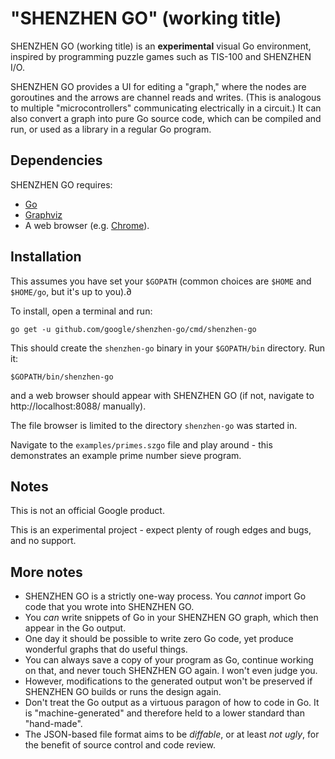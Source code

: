 # "SHENZHEN GO" (working title)

SHENZHEN GO (working title) is an **experimental** visual Go environment, 
inspired by programming puzzle games such as TIS-100 and SHENZHEN I/O.

SHENZHEN GO provides a UI for editing a "graph," where the nodes are 
goroutines and the arrows are channel reads and writes. (This is analogous
to multiple "microcontrollers" communicating electrically in a circuit.)
It can also convert a graph into pure Go source code, which can be compiled 
and run, or used as a library in a regular Go program.

## Dependencies

SHENZHEN GO requires:

*   [Go](https://golang.org/)
*   [Graphviz](http://graphviz.org/)
*   A web browser (e.g. [Chrome](https://www.google.com/chrome)).

## Installation

This assumes you have set your `$GOPATH` (common choices are `$HOME` and 
`$HOME/go`, but it's up to you).∂

To install, open a terminal and run:

    go get -u github.com/google/shenzhen-go/cmd/shenzhen-go

This should create the `shenzhen-go` binary in your `$GOPATH/bin` directory.
Run it:

    $GOPATH/bin/shenzhen-go

and a web browser should appear with SHENZHEN GO (if not, navigate to 
http://localhost:8088/ manually). 

The file browser is limited to the directory `shenzhen-go` was started in.

Navigate to the `examples/primes.szgo` file and play around - this demonstrates 
an example prime number sieve program.

## Notes

This is not an official Google product.

This is an experimental project - expect plenty of rough edges and bugs, and 
no support.

## More notes

*   SHENZHEN GO is a strictly one-way process. You *cannot* import Go code 
    that you wrote into SHENZHEN GO. 
*   You *can* write snippets of Go in your SHENZHEN GO graph, which then appear 
    in the Go output.
*   One day it should be possible to write zero Go code, yet produce wonderful 
    graphs that do useful things.
*   You can always save a copy of your program as Go, continue working on that, 
    and never touch SHENZHEN GO again. I won't even judge you. 
*   However, modifications to the generated output won't be preserved if 
    SHENZHEN GO builds or runs the design again.
*   Don't treat the Go output as a virtuous paragon of how to code in Go. It is
    "machine-generated" and therefore held to a lower standard than "hand-made".
*   The JSON-based file format aims to be *diffable*, or at least *not ugly*, 
    for the benefit of source control and code review.
